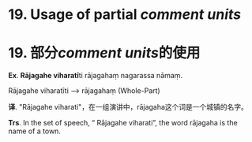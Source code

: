 # **19. Usage of** partial *comment units*  
# 19. 部分*comment units***的使用**

 **Ex**. **Rājagahe viharatī**ti rājagahaṃ nagarassa nāmaṃ. 
 
  Rājagahe viharatīti -->  rājagahaṃ (Whole-Part) 
  
  **译**. "Rājagahe viharati"，在一组演讲中，rājagaha这个词是一个城镇的名字。

   **Trs**. In the set of speech, “ Rājagahe viharati”, the word rājagaha is the name  of a  town.